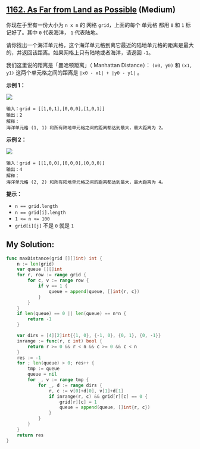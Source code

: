 ## [1162. As Far from Land as Possible](https://leetcode.cn/problems/as-far-from-land-as-possible) (Medium)

你现在手里有一份大小为 `n x n` 的 网格 `grid`，上面的每个 单元格 都用 `0` 和 `1` 标记好了。其中 `0` 代表海洋， `1` 代表陆地。

请你找出一个海洋单元格，这个海洋单元格到离它最近的陆地单元格的距离是最大的，并返回该距离。如果网格上只有陆地或者海洋，请返回 `-1`。

我们这里说的距离是「曼哈顿距离」（ Manhattan Distance）： `(x0, y0)` 和 `(x1, y1)` 这两个单元格之间的距离是 `|x0 - x1| + |y0 - y1|` 。

**示例 1：**

**![](https://assets.leetcode-cn.com/aliyun-lc-upload/uploads/2019/08/17/1336_ex1.jpeg)**

```
输入：grid = [[1,0,1],[0,0,0],[1,0,1]]
输出：2
解释：
海洋单元格 (1, 1) 和所有陆地单元格之间的距离都达到最大，最大距离为 2。

```

**示例 2：**

**![](https://assets.leetcode-cn.com/aliyun-lc-upload/uploads/2019/08/17/1336_ex2.jpeg)**

```
输入：grid = [[1,0,0],[0,0,0],[0,0,0]]
输出：4
解释：
海洋单元格 (2, 2) 和所有陆地单元格之间的距离都达到最大，最大距离为 4。

```

**提示：**

- `n == grid.length`
- `n == grid[i].length`
- `1 <= n <= 100`
- `grid[i][j]` 不是 `0` 就是 `1`

## My Solution:

```go
func maxDistance(grid [][]int) int {
	n := len(grid)
	var queue [][]int
	for r, row := range grid {
		for c, v := range row {
			if v == 1 {
				queue = append(queue, []int{r, c})
			}
		}
	}
	if len(queue) == 0 || len(queue) == n*n {
		return -1
	}

	var dirs = [4][2]int{{1, 0}, {-1, 0}, {0, 1}, {0, -1}}
	inrange := func(r, c int) bool {
		return r >= 0 && r < n && c >= 0 && c < n
	}
	res := -1
	for ; len(queue) > 0; res++ {
		tmp := queue
		queue = nil
		for _, v := range tmp {
			for _, d := range dirs {
				r, c := v[0]+d[0], v[1]+d[1]
				if inrange(r, c) && grid[r][c] == 0 {
					grid[r][c] = 1
					queue = append(queue, []int{r, c})
				}
			}
		}
	}
	return res
}
```
